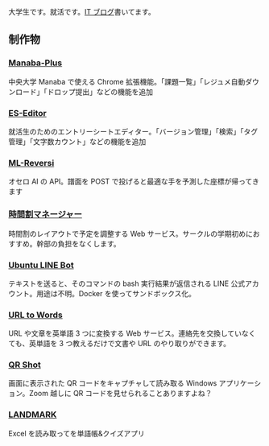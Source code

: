 大学生です。就活です。[IT ブログ](https://kajindowsxp.com/)書いてます。

## 制作物

### [Manaba-Plus](https://chrome.google.com/webstore/detail/manaba-plus/aeidkdokanbhoefbgaadaicdmggdeegf?hl=ja)

中央大学 Manaba で使える Chrome 拡張機能。「課題一覧」「レジュメ自動ダウンロード」「ドロップ提出」などの機能を追加

### [ES-Editor](https://es-editor.kajindowsxp.com/)

就活生のためのエントリーシートエディター。「バージョン管理」「検索」「タグ管理」「文字数カウント」などの機能を追加

### [ML-Reversi](https://kajindowsxp.com/ml-reversi/)

オセロ AI の API。譜面を POST で投げると最適な手を予測した座標が帰ってきます

### [時間割マネージャー](https://ttmanager.kajindowsxp.com/)

時間割のレイアウトで予定を調整する Web サービス。サークルの学期初めにおすすめ。幹部の負担をなくします。

### [Ubuntu LINE Bot](https://line.me/R/ti/p/%40114gaerp)

テキストを送ると、そのコマンドの bash 実行結果が返信される LINE 公式アカウント。用途は不明。Docker を使ってサンドボックス化。

### [URL to Words](https://urltowords.kajindowsxp.com/)

URL や文章を英単語 3 つに変換する Web サービス。連絡先を交換していなくても、英単語を 3 つ教えるだけで文書や URL のやり取りができます。

### [QR Shot](https://kajindowsxp.com/qr-shot/)

画面に表示された QR コードをキャプチャして読み取る Windows アプリケーション。Zoom 越しに QR コードを見せられることありますよね？

### [LANDMARK](https://kajindowsxp.com/landmark2/)

Excel を読み取ってを単語帳&クイズアプリ

<!--
**kajikentaro/kajikentaro** is a ✨ _special_ ✨ repository because its `README.md` (this file) appears on your GitHub profile.

Here are some ideas to get you started:

- 🔭 I’m currently working on ...
- 🌱 I’m currently learning ...
- 👯 I’m looking to collaborate on ...
- 🤔 I’m looking for help with ...
- 💬 Ask me about ...
- 📫 How to reach me: ...
- 😄 Pronouns: ...
- ⚡ Fun fact: ...
-->
